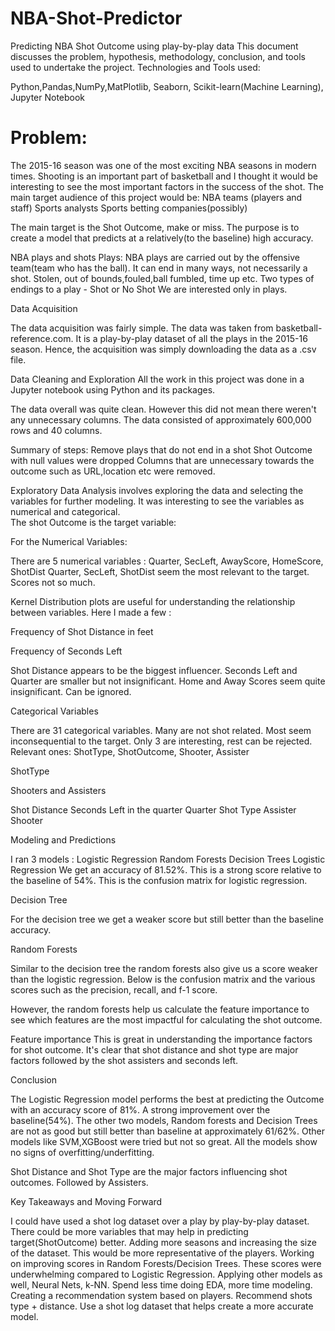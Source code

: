 # NBA-Shot-Predictor
Predicting NBA Shot Outcome using play-by-play data
This document discusses the problem, hypothesis, methodology, conclusion, and tools used to undertake the project.
Technologies and Tools used:

Python,Pandas,NumPy,MatPlotlib, Seaborn, Scikit-learn(Machine Learning), Jupyter Notebook

# Problem:

The 2015-16 season was one of the most exciting NBA seasons in modern times. Shooting is an important part of basketball and I thought it would be interesting to see the most important factors in the success of the shot. 
The main target audience of this project would be:
NBA teams (players and staff)
Sports analysts 
Sports betting companies(possibly)

The main target is the Shot Outcome, make or miss. The purpose is to create a model that predicts at a relatively(to the baseline) high accuracy.

NBA plays and shots
Plays: NBA plays are carried out by the offensive team(team who has the ball). It can end in many ways, not necessarily a shot. Stolen, out of bounds,fouled,ball fumbled, time up etc.
Two types of endings to a play - Shot or No Shot
We are interested only in plays. 

Data Acquisition 

The data acquisition was fairly simple. The data was taken from basketball-reference.com. It is a play-by-play dataset of all the plays in the 2015-16 season. 
Hence, the acquisition was simply downloading the data as a .csv file.

Data Cleaning and Exploration 
All the work in this project was done in a Jupyter notebook using Python and its packages. 


The data overall was quite clean. However this did not mean there weren't any  unnecessary columns. The data consisted of approximately 600,000 rows and 40 columns. 

Summary of steps: 
Remove plays that do not end in a shot 
Shot Outcome with null values were dropped 
Columns that are unnecessary towards the outcome such as URL,location etc were removed. 

Exploratory Data Analysis involves exploring the data and selecting the variables for further modeling. It was interesting to see the variables as numerical and categorical.     
The shot Outcome is the target variable: 




















For the Numerical Variables: 

There are 5 numerical variables : Quarter, SecLeft, AwayScore, HomeScore, ShotDist
Quarter, SecLeft, ShotDist seem the most relevant to the target. Scores not so much.


















Kernel Distribution plots are useful for understanding the relationship between variables. 
Here I made a few :



Frequency of Shot Distance in feet










Frequency of Seconds Left







Shot Distance appears to be the biggest influencer.
Seconds Left and Quarter are smaller but not insignificant. 
Home and Away Scores seem quite insignificant. Can be ignored. 


Categorical Variables 


There are 31 categorical variables. Many are not shot related. Most seem inconsequential to the target. Only 3 are interesting, rest can be rejected. 
Relevant ones: ShotType, ShotOutcome, Shooter, Assister 










ShotType












Shooters and Assisters






Shot Distance 
Seconds Left in the quarter 
Quarter
Shot Type
Assister 
Shooter




Modeling and Predictions  

I ran 3 models :
Logistic Regression 
Random Forests 
Decision Trees
Logistic Regression 
We get an accuracy of 81.52%. This is a strong score relative to the baseline of 54%.
This is the confusion matrix for logistic regression.





Decision Tree

For the decision tree we get a weaker score but still better than the baseline accuracy. 





Random Forests 

Similar to the decision tree the random forests also give us a score weaker than the logistic regression. 
Below is the confusion matrix and the various scores such as the precision, recall, and f-1 score. 










However, the random forests help us calculate the feature importance to see which features are the most impactful for calculating the shot outcome. 

















Feature importance 
This is great in understanding the importance factors for shot outcome. It's clear that shot distance and shot type are major factors followed by the shot assisters and seconds left. 




Conclusion 

The Logistic Regression model performs the best at predicting the Outcome with an accuracy score of 81%. A strong improvement over the baseline(54%). 
The other two models, Random forests and Decision Trees are not as good but still better than baseline at approximately 61/62%.
Other models like SVM,XGBoost were tried but not so great. 
All the models show no signs of overfitting/underfitting. 

Shot Distance and Shot Type are the major factors influencing shot outcomes.
Followed by Assisters.  















Key Takeaways and Moving Forward

I could have used a shot log dataset over a play by play-by-play dataset. There could be more variables that may help in predicting target(ShotOutcome) better.
Adding more seasons and increasing the size of the dataset. This would be more representative of the players. 
Working on improving scores in Random Forests/Decision Trees. These scores were underwhelming compared to Logistic Regression. 
Applying other models as well, Neural Nets, k-NN.
Spend less time doing EDA, more time modeling. 
Creating a recommendation system based on players. Recommend shots type + distance.
Use a shot log dataset that helps create a more accurate model. 

